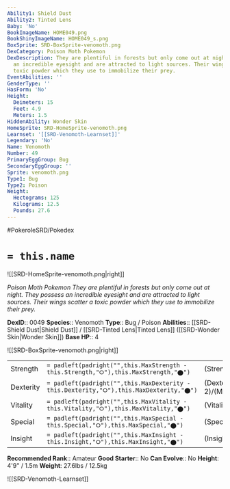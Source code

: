 ```yaml
---
Ability1: Shield Dust
Ability2: Tinted Lens
Baby: 'No'
BookImageName: HOME049.png
BookShinyImageName: HOME049_s.png
BoxSprite: SRD-BoxSprite-venomoth.png
DexCategory: Poison Moth Pokemon
DexDescription: They are plentiful in forests but only come out at night. They possess
  an incredible eyesight and are attracted to light sources. Their wings scatter a
  toxic powder which they use to immobilize their prey.
EventAbilities: ''
GenderType: ''
HasForm: 'No'
Height:
  Deimeters: 15
  Feet: 4.9
  Meters: 1.5
HiddenAbility: Wonder Skin
HomeSprite: SRD-HomeSprite-venomoth.png
Learnset: '[[SRD-Venomoth-Learnset]]'
Legendary: 'No'
Name: Venomoth
Number: 49
PrimaryEggGroup: Bug
SecondaryEggGroup: ''
Sprite: venomoth.png
Type1: Bug
Type2: Poison
Weight:
  Hectograms: 125
  Kilograms: 12.5
  Pounds: 27.6
---
```


#PokeroleSRD/Pokedex

# `= this.name`

![[SRD-HomeSprite-venomoth.png|right]]

*Poison Moth Pokemon*
*They are plentiful in forests but only come out at night. They possess an incredible eyesight and are attracted to light sources. Their wings scatter a toxic powder which they use to immobilize their prey.*

**DexID**:: 0049
**Species**:: Venomoth
**Type**:: Bug / Poison
**Abilities**:: [[SRD-Shield Dust|Shield Dust]] / [[SRD-Tinted Lens|Tinted Lens]] ([[SRD-Wonder Skin|Wonder Skin]])
**Base HP**:: 4

![[SRD-BoxSprite-venomoth.png|right]]

|           |                                                                                        |                                          |
| --------- | -------------------------------------------------------------------------------------- | ---------------------------------------- |
| Strength  | `= padleft(padright("",this.MaxStrength - this.Strength,"⭘"),this.MaxStrength,"⬤")`    | (Strength::2)/(MaxStrength::4)   |
| Dexterity | `= padleft(padright("",this.MaxDexterity - this.Dexterity,"⭘"),this.MaxDexterity,"⬤")` | (Dexterity:: 2)/(MaxDexterity::4) |
| Vitality  | `= padleft(padright("",this.MaxVitality - this.Vitality,"⭘"),this.MaxVitality,"⬤")`    | (Vitality::2)/(MaxVitality::5)   |
| Special   | `= padleft(padright("",this.MaxSpecial - this.Special,"⭘"),this.MaxSpecial,"⬤")`       | (Special::2)/(MaxSpecial::5)     |
| Insight   | `= padleft(padright("",this.MaxInsight - this.Insight,"⭘"),this.MaxInsight,"⬤")`       | (Insight::2)/(MaxInsight::5)     |

**Recommended Rank**:: Amateur
**Good Starter**:: No
**Can Evolve**:: No
**Height**: 4'9" / 1.5m
**Weight**: 27.6lbs / 12.5kg

![[SRD-Venomoth-Learnset]]